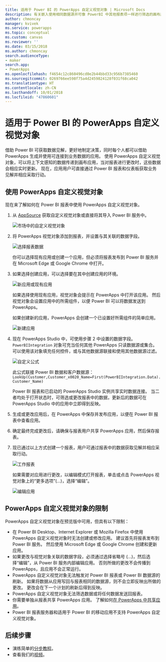```yaml
---
title: 适用于 Power BI 的 PowerApps 自定义视觉对象 | Microsoft Docs
description: 有关嵌入使用相同数据源并可像 PowerBI 中其他报表项一样进行筛选的画布应用的步骤和限制
author: chmoncay
manager: kvivek
ms.service: powerapps
ms.topic: conceptual
ms.custom: canvas
ms.reviewer: ''
ms.date: 03/15/2018
ms.author: chmoncay
search.audienceType:
- maker
search.app:
- PowerApps
ms.openlocfilehash: f4654c12c860496cd0e2b44bbd33c956b7385460
ms.sourcegitcommit: 0269766ee598f75a4d2459824128f031f68ca042
ms.translationtype: HT
ms.contentlocale: zh-CN
ms.lasthandoff: 10/01/2018
ms.locfileid: "47860601"
---
```

# <a name="powerapps-custom-visual-for-power-bi"></a>适用于 Power BI 的 PowerApps 自定义视觉对象

借助 Power BI 可获取数据见解，更好地制定决策，同时每个人都可以借助 PowerApps 生成并使用可连接到业务数据的应用。 使用 PowerApps 自定义视觉对象，可以将上下文感知的数据传递到画布应用，当对报表进行更改时，这些数据会相应实时更新。 现在，应用用户可直接通过 Power BI 报表和仪表板获取业务见解并相应采取行动。

## <a name="using-the-powerapps-custom-visual"></a>使用 PowerApps 自定义视觉对象

现在来了解如何在 Power BI 报表中使用 PowerApps 自定义视觉对象。

1. 从 [AppSource](https://appsource.microsoft.com/product/power-bi-visuals/WA104381378?tab=Overview) 获取自定义视觉对象或直接将其导入 Power BI 服务中。

    ![市场中的自定义视觉对象](./media/powerapps-custom-visual/powerapps-store.png) 

2. 将 PowerApps 视觉对象添加到报表，并设置与其关联的数据字段。

    ![选择报表数据](./media/powerapps-custom-visual/add-visual-set-data.png)

    你可以选择现有应用或创建一个应用，但必须将报表发布到 Power BI 服务并在 Microsoft Edge 或 Google Chrome 中打开。

3.  如果选择创建应用，可以选择要在其中创建应用的环境。

    ![新应用或现有应用](./media/powerapps-custom-visual/create-new-or-choose-app.png)

    如果选择使用现有应用，视觉对象会提示在 PowerApps 中打开该应用。 然后视觉对象会设置应用中的所需组件，以便 Power BI 可以将数据发送到 PowerApps。

    如果创建新的应用，PowerApps 会创建一个已设置好所需组件的简单应用。

    ![新建应用](./media/powerapps-custom-visual/new-app.png)

4. 现在 PowerApps Studio 中，可使用步骤 2 中设置的数据字段。 `PowerBIIntegration` 对象可充当任何其他 PowerApps 只读数据源或集合。 可以使用该对象填充任何控件，或与其他数据源联接和使用其他数据源过滤。

    ![自定义公式](./media/powerapps-custom-visual/custom-formula.png)

    此公式联接 Power BI 数据和客户数据源：`LookUp(Customer,Customer_x0020_Name=First(PowerBIIntegration.Data).Customer_Name)`

   Power BI 报表和已启动的 PowerApps Studio 实例共享实时数据连接。 当二者均处于打开状态时，可筛选或更改报表中的数据，更新后的数据可在 PowerApps Studio 中的应用中立即得到反映。

5. 生成或更改应用后，在 PowerApps 中保存并发布应用，以便在 Power BI 报表中查看应用。

6. 确定最终完成更改后，请确保与报表用户共享 PowerApps 应用，然后保存报表。

7. 现已通过以上方式创建一个报表，用户可通过报表中的数据获取见解并相应采取行动。

    ![工作报表](./media/powerapps-custom-visual/working-report.gif)

    如果需要对应用进行更改，以编辑模式打开报表，单击或点击 PowerApps 视觉对象上的“更多选项”(...)，选择“编辑”。

    ![编辑应用](./media/powerapps-custom-visual/edit-app.png)

## <a name="limitations-of-the-powerapps-custom-visual"></a>PowerApps 自定义视觉对象的限制

PowerApps 自定义视觉对象在预览版中可用，但具有以下限制：

- 在 Power BI Desktop、Internet Explorer 或 Mozilla Firefox 中使用 PowerApps 自定义视觉对象时无法创建或修改应用。 建议首先将报表发布到 Power BI 服务。 然后使用 Microsoft Edge 或 Google Chrome 创建和更新应用。
- 如果更改与视觉对象关联的数据字段，必须通过选择省略号 (...)，然后选择“编辑”，从 Power BI 服务内部编辑应用。 否则所做的更改不会传播到 PowerApps，且应用不会正常运行。
- PowerApps 自定义视觉对象无法触发对 Power BI 报表或 Power BI 数据源的刷新。 如果将数据从应用写回与报表相同的数据源，则不会立即反映出所做的更改。 更改会在下一个计划的刷新后得到反映。
- PowerApps 自定义视觉对象无法筛选数据或将任何数据发送回报表。
- 你需要单独从报表共享 PowerApps 应用。 了解如何[在 PowerApps 中共享应用](share-app.md)。
- Power BI 报表服务器和适用于 Power BI 的移动应用不支持 PowerApps 自定义视觉对象。

## <a name="next-steps"></a>后续步骤

* 演练简单的[分步教程](embed-powerapps-powerbi.md)。
* 查看我们的[视频](https://aka.ms/powerappscustomvisualvideo)。
